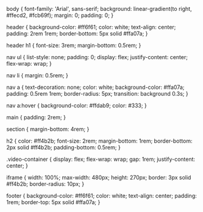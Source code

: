
body {
    font-family: 'Arial', sans-serif;
    background: linear-gradient(to right, #ffecd2, #fcb69f);
    margin: 0;
    padding: 0;
}

header {
    background-color: #ff6f61;
    color: white;
    text-align: center;
    padding: 2rem 1rem;
    border-bottom: 5px solid #ffa07a;
}

header h1 {
    font-size: 3rem;
    margin-bottom: 0.5rem;
}

nav ul {
    list-style: none;
    padding: 0;
    display: flex;
    justify-content: center;
    flex-wrap: wrap;
}

nav li {
    margin: 0.5rem;
}

nav a {
    text-decoration: none;
    color: white;
    background-color: #ffa07a;
    padding: 0.5rem 1rem;
    border-radius: 5px;
    transition: background 0.3s;
}

nav a:hover {
    background-color: #ffdab9;
    color: #333;
}

main {
    padding: 2rem;
}

section {
    margin-bottom: 4rem;
}

h2 {
    color: #ff4b2b;
    font-size: 2rem;
    margin-bottom: 1rem;
    border-bottom: 2px solid #ff4b2b;
    padding-bottom: 0.5rem;
}

.video-container {
    display: flex;
    flex-wrap: wrap;
    gap: 1rem;
    justify-content: center;
}

iframe {
    width: 100%;
    max-width: 480px;
    height: 270px;
    border: 3px solid #ff4b2b;
    border-radius: 10px;
}

footer {
    background-color: #ff6f61;
    color: white;
    text-align: center;
    padding: 1rem;
    border-top: 5px solid #ffa07a;
}
